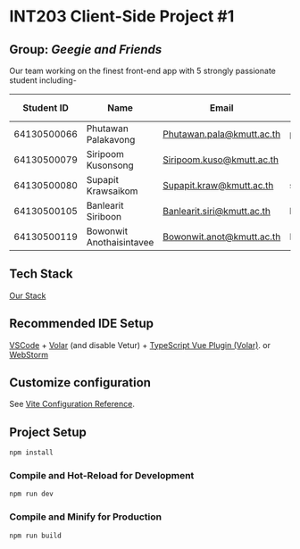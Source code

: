 # INT203 Client-Side Project #1
## Group: _Geegie and Friends_

Our team working on the finest front-end app with 5 strongly passionate student including-

| Student ID  | Name                     | Email                       | Github Username |
|-------------|--------------------------|-----------------------------|-----------------|
| 64130500066 | Phutawan Palakavong      | Phutawan.pala@kmutt.ac.th   | pphtw           |
| 64130500079 | Siripoom Kusonsong       | Siripoom.kuso@kmutt.ac.th   |                 |
| 64130500080 | Supapit Krawsaikom       | Supapit.kraw@kmutt.ac.th    | supapitploy     |
| 64130500105 | Banlearit Siriboon       | Banlearit.siri@kmutt.ac.th  | banlearit       |
| 64130500119 | Bowonwit Anothaisintavee | Bowonwit.anot@kmutt.ac.th   | NewBww          |

## Tech Stack

[Our Stack](https://stackshare.io/newbww/int203-project-number-1#stack)

## Recommended IDE Setup

[VSCode](https://code.visualstudio.com/) + [Volar](https://marketplace.visualstudio.com/items?itemName=Vue.volar) (and disable Vetur) + [TypeScript Vue Plugin (Volar)](https://marketplace.visualstudio.com/items?itemName=Vue.vscode-typescript-vue-plugin). 
or [WebStorm](https://www.jetbrains.com/webstorm/)

## Customize configuration

See [Vite Configuration Reference](https://vitejs.dev/config/).

## Project Setup

```sh
npm install
```

### Compile and Hot-Reload for Development

```sh
npm run dev
```

### Compile and Minify for Production

```sh
npm run build
```
